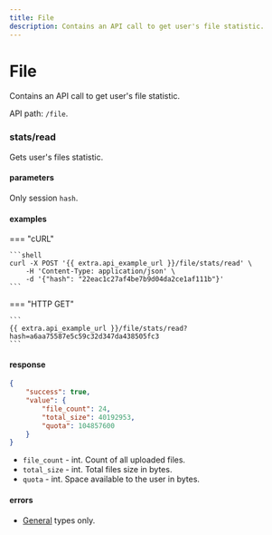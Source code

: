 ```yaml
---
title: File
description: Contains an API call to get user's file statistic.
---
```


# File

Contains an API call to get user's file statistic.

API path: `/file`.

### stats/read

Gets user's files statistic.

#### parameters

Only session `hash`.

#### examples

=== "cURL"

    ```shell
    curl -X POST '{{ extra.api_example_url }}/file/stats/read' \
        -H 'Content-Type: application/json' \ 
        -d '{"hash": "22eac1c27af4be7b9d04da2ce1af111b"}'
    ```

=== "HTTP GET"

    ```
    {{ extra.api_example_url }}/file/stats/read?hash=a6aa75587e5c59c32d347da438505fc3
    ```

#### response

```json
{
    "success": true,
    "value": {
        "file_count": 24,
        "total_size": 40192953,
        "quota": 104857600
    }
}
```

* `file_count` - int. Count of all uploaded files.
* `total_size` - int. Total files size in bytes.
* `quota` - int. Space available to the user in bytes.

#### errors

* [General](../../getting-started.md#error-codes) types only.